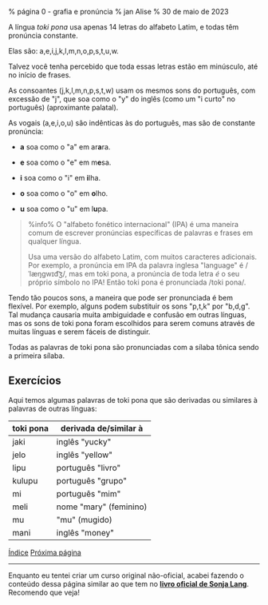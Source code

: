 % página 0 - grafia e pronúncia
% jan Alise
% 30 de maio de 2023

A língua *toki pona* usa apenas 14 letras do alfabeto Latim, e todas têm
pronúncia constante.

Elas são: a,e,i,j,k,l,m,n,o,p,s,t,u,w.

Talvez você tenha percebido que toda essas letras estão em minúsculo, até no
início de frases.

As consoantes (j,k,l,m,n,p,s,t,w) usam os mesmos sons do português, com
excessão de "j", que soa como o "y" do inglês (como um "i curto" no português)
(aproximante palatal).

As vogais (a,e,i,o,u) são indênticas às do português, mas são de constante pronúncia:

* **a** soa como o "a" em ar**a**ra.

* **e** soa como o "e" em m**e**sa.

* **i** soa como o "i" em **i**lha.

* **o** soa como o "o" em **o**lho.

* **u** soa como o "u" em l**u**pa.

> %info%
> O "alfabeto fonético internacional" (IPA) é uma maneira comum de escrever
> pronúncias específicas de palavras e frases em qualquer língua.
>
> Usa uma versão do alfabeto Latim, com muitos caracteres adicionais. Por
> exemplo, a pronúncia em IPA da palavra inglesa "language" é /ˈlæŋɡwɪd͡ʒ/, mas
> em toki pona, a pronúncia de toda letra _é_ o seu próprio símbolo no IPA!
> Então toki pona é pronunciada /toki pona/.

Tendo tão poucos sons, a maneira que pode ser pronunciada é bem flexível. Por
exemplo, alguns podem substituir os sons "p,t,k" por "b,d,g". Tal mudança
causaria muita ambiguidade e confusão em outras línguas, mas os sons de toki
pona foram escolhidos para serem comuns através de muitas línguas e serem
fáceis de distinguir.

Todas as palavras de toki pona são pronunciadas com a sílaba tônica sendo a
primeira sílaba.

## Exercícios

Aqui temos algumas palavras de toki pona que são derivadas ou similares à
palavras de outras línguas:

| toki pona | derivada de/similar à  |
|-----------|------------------------|
| jaki      | inglês "yucky"         |
| jelo      | inglês "yellow"        |
| lipu      | português "livro"      |
| kulupu    | português "grupo"      |
| mi        | português "mim"        |
| meli      | nome "mary" (feminino) |
| mu        | "mu" (mugido)          |
| mani      | inglês "money"         |

[Índice](pt_index.html) [Próxima página](pt_1.html)

---

Enquanto eu tentei criar um curso original não-oficial, acabei fazendo o
conteúdo dessa página similar ao que tem no
[**livro oficial de Sonja Lang**](https://tokipona.org/). Recomendo que veja!
